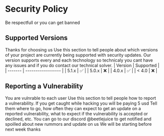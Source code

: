# Security Policy
Be respectfull or you can get banned
## Supported Versions
Thanks for choosing us
Use this section to tell people about which versions of your project are
currently being supported with security updates.
Our version supports every and each technology so technicaly you cant have any issues and if you do contact our technical solver.
| Version | Supported          |
| ------- | ------------------ |
| 5.1.x   | :white_check_mark: |
| 5.0.x   | :x:                |
| 4.0.x   | :white_check_mark: |
| < 4.0   | :x:                |

## Reporting a Vulnerability
You are vulnrable to each user
Use this section to tell people how to report a vulnerability.
If you get caught while hacking you will be paying 5 usd
Tell them where to go, how often they can expect to get an update on a
reported vulnerability, what to expect if the vulnerability is accepted or
declined, etc.
You can go to our discord @beetlejuice to get notified and spoilled about new rummors and update on us
We will be starting before next week thanks
